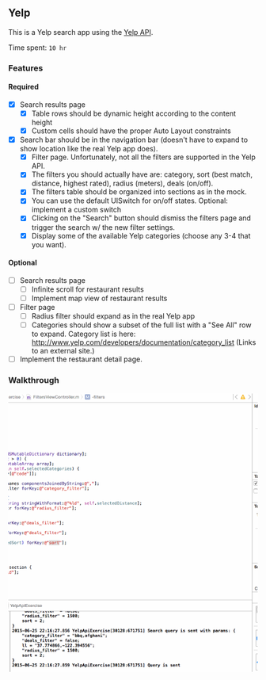 ## Yelp

This is a Yelp search app using the [Yelp API](http://developer.rottentomatoes.com/docs/read/JSON).

Time spent: `10 hr`

### Features

#### Required

- [X] Search results page
   - [X] Table rows should be dynamic height according to the content height
   - [X] Custom cells should have the proper Auto Layout constraints
- [X] Search bar should be in the navigation bar (doesn't have to expand to show location like the real Yelp app does).
   - [X] Filter page. Unfortunately, not all the filters are supported in the Yelp API.
   - [X] The filters you should actually have are: category, sort (best match, distance, highest rated), radius (meters), deals (on/off).
   - [X] The filters table should be organized into sections as in the mock.
   - [X] You can use the default UISwitch for on/off states. Optional: implement a custom switch
   - [X] Clicking on the "Search" button should dismiss the filters page and trigger the search w/ the new filter settings.
   - [X] Display some of the available Yelp categories (choose any 3-4 that you want).

#### Optional

- [ ] Search results page
   - [ ] Infinite scroll for restaurant results
   - [ ] Implement map view of restaurant results
- [ ] Filter page
   - [ ] Radius filter should expand as in the real Yelp app
   - [ ] Categories should show a subset of the full list with a "See All" row to expand. Category list is here: http://www.yelp.com/developers/documentation/category_list (Links to an external site.)
- [ ] Implement the restaurant detail page.

### Walkthrough

![Video Walkthrough](hw2_demo.gif)




